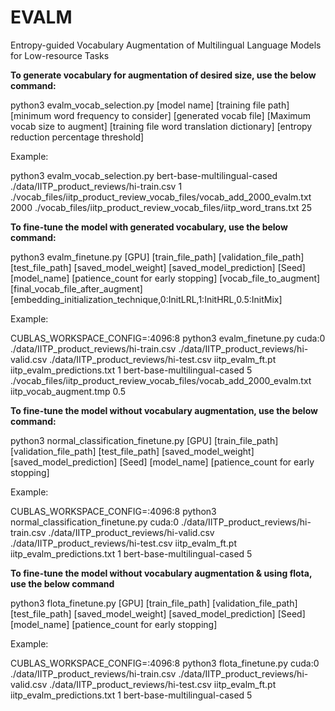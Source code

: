 # EVALM
Entropy-guided Vocabulary Augmentation of Multilingual Language Models for Low-resource Tasks

**To generate vocabulary for augmentation of desired size, use the below command:**


python3 evalm_vocab_selection.py [model name] [training file path] [minimum word frequency to consider] [generated vocab file] [Maximum vocab size to augment] [training file word translation dictionary] [entropy reduction percentage threshold]

Example:

python3 evalm_vocab_selection.py bert-base-multilingual-cased ./data/IITP_product_reviews/hi-train.csv 1 ./vocab_files/iitp_product_review_vocab_files/vocab_add_2000_evalm.txt 2000 ./vocab_files/iitp_product_review_vocab_files/iitp_word_trans.txt 25


**To fine-tune the model with generated vocabulary, use the below command:**

python3 evalm_finetune.py [GPU] [train_file_path] [validation_file_path] [test_file_path] [saved_model_weight] [saved_model_prediction] [Seed] [model_name] [patience_count for early stopping] [vocab_file_to_augment] [final_vocab_file_after_augment] [embedding_initialization_technique,0:InitLRL,1:InitHRL,0.5:InitMix]


Example:

CUBLAS_WORKSPACE_CONFIG=:4096:8 python3 evalm_finetune.py cuda:0 ./data/IITP_product_reviews/hi-train.csv ./data/IITP_product_reviews/hi-valid.csv ./data/IITP_product_reviews/hi-test.csv iitp_evalm_ft.pt iitp_evalm_predictions.txt 1 bert-base-multilingual-cased 5 ./vocab_files/iitp_product_review_vocab_files/vocab_add_2000_evalm.txt iitp_vocab_augment.tmp 0.5


**To fine-tune the model without vocabulary augmentation, use the below command:**

python3 normal_classification_finetune.py [GPU] [train_file_path] [validation_file_path] [test_file_path] [saved_model_weight] [saved_model_prediction] [Seed] [model_name] [patience_count for early stopping]


Example:

CUBLAS_WORKSPACE_CONFIG=:4096:8 python3 normal_classification_finetune.py cuda:0 ./data/IITP_product_reviews/hi-train.csv ./data/IITP_product_reviews/hi-valid.csv ./data/IITP_product_reviews/hi-test.csv iitp_evalm_ft.pt iitp_evalm_predictions.txt 1 bert-base-multilingual-cased 5


**To fine-tune the model without vocabulary augmentation & using flota, use the below command**

python3 flota_finetune.py [GPU] [train_file_path] [validation_file_path] [test_file_path] [saved_model_weight] [saved_model_prediction] [Seed] [model_name] [patience_count for early stopping]


Example:

CUBLAS_WORKSPACE_CONFIG=:4096:8 python3 flota_finetune.py cuda:0 ./data/IITP_product_reviews/hi-train.csv ./data/IITP_product_reviews/hi-valid.csv ./data/IITP_product_reviews/hi-test.csv iitp_evalm_ft.pt iitp_evalm_predictions.txt 1 bert-base-multilingual-cased 5
